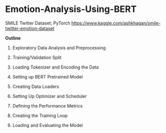 # Emotion-Analysis-Using-BERT

SMILE Twitter Dataset; PyTorch
https://www.kaggle.com/ashkhagan/smile-twitter-emotion-dataset

<b> Outline </b>

1. Exploratory Data Analysis and Preprocessing

2. Training/Validation Split

3. Loading Tokenizer and Encoding the Data

4. Setting up BERT Pretrained Model

5. Creating Data Loaders

6. Setting Up Optimizer and Scheduler

7. Defining the Performance Metrics

8. Creating the Training Loop

9. Loading and Evaluating the Model
